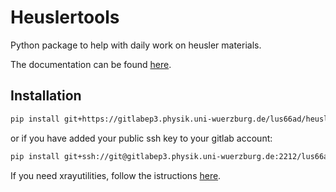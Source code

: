 # Heuslertools

Python package to help with daily work on heusler materials.

The documentation can be found [here](http://cdnep3.physik.uni-wuerzburg.de/heuslertools).

## Installation

``` bash
pip install git+https://gitlabep3.physik.uni-wuerzburg.de/lus66ad/heuslertools.git
```

or if you have added your public ssh key to your gitlab account:


``` bash
pip install git+ssh://git@gitlabep3.physik.uni-wuerzburg.de:2212/lus66ad/heuslertools.git
```

If you need xrayutilities, follow the istructions [here](https://xrayutilities.sourceforge.io/).
